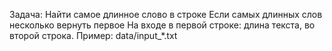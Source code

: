 Задача: Найти самое длинное слово в строке
Если самых длинных слов несколько вернуть первое
На входе в первой строке: длина текста, во второй строка. Пример: data/input_*.txt